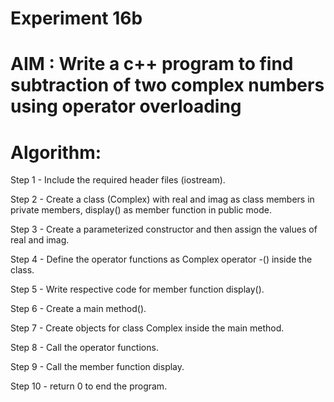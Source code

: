 #                   Experiment 16b
#  AIM : Write a c++ program to find subtraction of two complex numbers using operator overloading 
# Algorithm:  


Step 1 - Include the required header files (iostream).

Step 2 - Create a class (Complex) with real and imag as class members in private members, display() as member function in public mode.

Step 3 - Create a parameterized constructor and then assign the values of real and imag.

Step 4 - Define the operator functions as Complex operator -() inside the class.

Step 5 - Write respective code for member function display().

Step 6 - Create a main method().

Step 7 - Create objects for class Complex inside the main method.

Step 8 - Call the operator functions.

Step 9 - Call the member function display.

Step 10 - return 0 to end the program.
